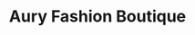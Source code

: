 ---
title: "Aury Fashion Boutique"
url: /san-rafael-cedros/aury-fashion-boutique/
shop: Kleidung
---